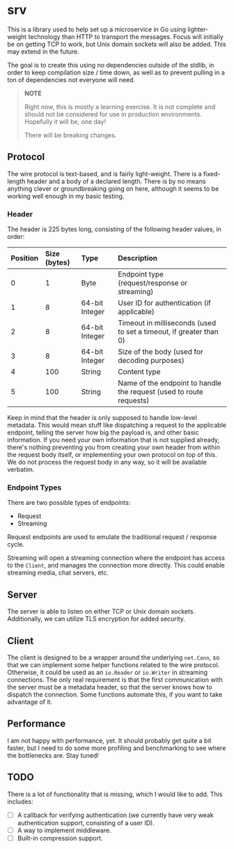 # srv

This is a library used to help set up a microservice in Go using lighter-weight
technology than HTTP to transport the messages. Focus will initially be on
getting TCP to work, but Unix domain sockets will also be added. This may
extend in the future.

The goal is to create this using no dependencies outside of the stdlib, in order
to keep compilation size / time down, as well as to prevent pulling in a ton of
dependencies not everyone will need.

> **NOTE**
>
> Right now, this is mostly a learning exercise. It is not complete and should
> not be considered for use in production environments. Hopefully it will be,
> one day!
>
> There will be breaking changes.

## Protocol

The wire protocol is text-based, and is fairly light-weight. There is a
fixed-length header and a body of a declared length. There is by no means
anything clever or groundbreaking going on here, although it seems to be working
well enough in my basic testing.

### Header

The header is 225 bytes long, consisting of the following header values, in
order:

| Position | Size (bytes) | Type           | Description                                                         |
| :------- | :----------- | :------------- | :------------------------------------------------------------------ |
| 0        | 1            | Byte           | Endpoint type (request/response or streaming)                       |
| 1        | 8            | 64-bit Integer | User ID for authentication (if applicable)                          |
| 2        | 8            | 64-bit Integer | Timeout in milliseconds (used to set a timeout, if greater than 0)  |
| 3        | 8            | 64-bit Integer | Size of the body (used for decoding purposes)                       |
| 4        | 100          | String         | Content type                                                        |
| 5        | 100          | String         | Name of the endpoint to handle the request (used to route requests) |

Keep in mind that the header is only supposed to handle low-level metadata. This
would mean stuff like dispatching a request to the applicable endpoint, telling
the server how big the payload is, and other basic information. If you need your
own information that is not supplied already, there's nothing preventing you
from creating your own header from within the request body itself, or
implementing your own protocol on top of this. We do not process the request
body in any way, so it will be available verbatim.

### Endpoint Types

There are two possible types of endpoints:

- Request
- Streaming

Request endpoints are used to emulate the traditional request / response cycle.

Streaming will open a streaming connection where the endpoint has access to the
`Client`, and manages the connection more directly. This could enable
streaming media, chat servers, etc.

## Server

The server is able to listen on either TCP or Unix domain sockets. Additionally,
we can utilize TLS encryption for added security.

## Client

The client is designed to be a wrapper around the underlying `net.Conn`, so that
we can implement some helper functions related to the wire protocol. Otherwise,
it could be used as an `io.Reader` or `io.Writer` in streaming connections. The
only real requirement is that the first communication with the server must be a
metadata header, so that the server knows how to dispatch the connection. Some
functions automate this, if you want to take advantage of it.

## Performance

I am not happy with performance, yet. It should probably get quite a bit faster,
but I need to do some more profiling and benchmarking to see where the
bottlenecks are. Stay tuned!

## TODO

There is a lot of functionality that is missing, which I would like to add. This
includes:

- [ ] A callback for verifying authentication (we currently have very weak
      authentication support, consisting of a user ID).
- [ ] A way to implement middleware.
- [ ] Built-in compression support.
